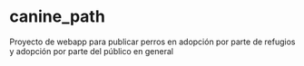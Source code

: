 # canine_path
Proyecto de webapp para publicar perros en adopción por parte de refugios y adopción por parte del público en general
